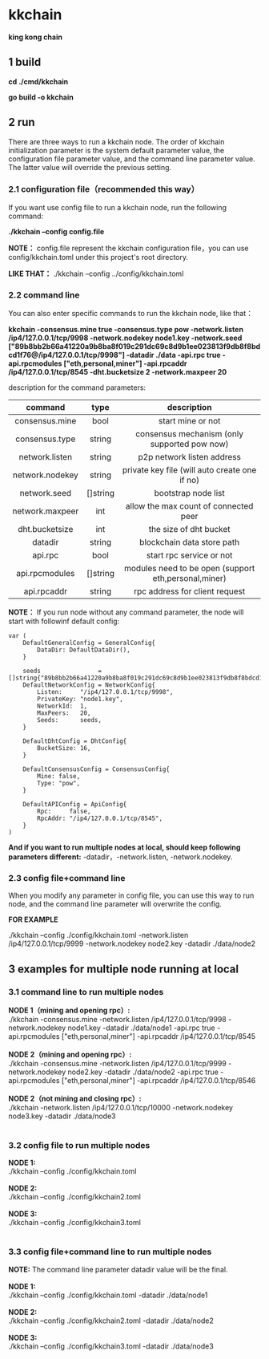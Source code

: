 # kkchain
**king kong chain**
## 1 build  
**cd ./cmd/kkchain**

**go build -o kkchain** 
## 2 run  
There are three ways to run a kkchain node. The order of kkchain initialization parameter is the system default parameter value, the configuration file parameter value, and the command line parameter value. The latter value will override the previous setting.
### 2.1 configuration file（recommended this way）
If you want use config file to run a kkchain node, run the following command:

**./kkchain –config config.file**

**NOTE：** config.file represent the kkchain configuration file，you can use config/kkchain.toml under this project's root directory.

**LIKE THAT：** ./kkchain –config ../config/kkchain.toml
### 2.2 command line
You can also enter specific commands to run the kkchain node, like that：

**kkchain -consensus.mine true -consensus.type pow -network.listen /ip4/127.0.0.1/tcp/9998 -network.nodekey node1.key -network.seed ["89b8bb2b66a41220a9b8ba8f019c291dc69c8d9b1ee023813f9db8f8bdcd1f76@/ip4/127.0.0.1/tcp/9998"] -datadir ./data -api.rpc true -api.rpcmodules ["eth,personal,miner"] -api.rpcaddr /ip4/127.0.0.1/tcp/8545 -dht.bucketsize 2 -network.maxpeer 20**

description for the command parameters:

| command         | type     | description                                          |
| :---------------: | :--------: | :----------------------------------------------------: |
| consensus.mine  | bool     | start mine or not                                    |
| consensus.type  | string   | consensus mechanism (only supported pow now)         |
| network.listen  | string   | p2p network listen address                           |
| network.nodekey | string   | private key file (will auto create one if no)        |
| network.seed    | []string | bootstrap node list                                  |
| network.maxpeer | int      | allow the max count of connected peer                |
| dht.bucketsize  | int      | the size of dht bucket                               |
| datadir         | string   | blockchain data store path                           |
| api.rpc         | bool     | start rpc service or not                             |
| api.rpcmodules  | []string | modules need to be open (support eth,personal,miner) |
| api.rpcaddr     | string   | rpc address for client request                       |

**NOTE：** If you run node without any command parameter, the node will start with followinf default config:
```
var (
    DefaultGeneralConfig = GeneralConfig{
        DataDir: DefaultDataDir(),
    }

    seeds                = []string{"89b8bb2b66a41220a9b8ba8f019c291dc69c8d9b1ee023813f9db8f8bdcd1f76@/ip4/127.0.0.1/tcp/9998"}
    DefaultNetworkConfig = NetworkConfig{
        Listen:     "/ip4/127.0.0.1/tcp/9998",
        PrivateKey: "node1.key",
        NetworkId:  1,
        MaxPeers:   20,
        Seeds:      seeds,
    }

    DefaultDhtConfig = DhtConfig{
        BucketSize: 16,
    }

    DefaultConsensusConfig = ConsensusConfig{
        Mine: false,
        Type: "pow",
    }

    DefaultAPIConfig = ApiConfig{
        Rpc:     false,
        RpcAddr: "/ip4/127.0.0.1/tcp/8545",
    }
)
```
**And if you want to run multiple nodes at local, should keep following parameters different:**
-datadir，-network.listen, -network.nodekey.
### 2.3 config file+command line
When you modify any parameter in config file, you can use this way to run node, and the command line parameter will overwrite the config.

**FOR EXAMPLE**

./kkchain –config ./config/kkchain.toml -network.listen /ip4/127.0.0.1/tcp/9999 -network.nodekey node2.key -datadir ./data/node2
## 3 examples for multiple node running at local
### 3.1 command line to run multiple nodes

**NODE 1（mining and opening rpc）:**<br>
./kkchain -consensus.mine -network.listen /ip4/127.0.0.1/tcp/9998 -network.nodekey node1.key -datadir ./data/node1 -api.rpc true -api.rpcmodules ["eth,personal,miner"] -api.rpcaddr /ip4/127.0.0.1/tcp/8545<br><br>
**NODE 2（mining and opening rpc）:**<br>
./kkchain -consensus.mine -network.listen /ip4/127.0.0.1/tcp/9999 -network.nodekey node2.key -datadir ./data/node2 -api.rpc true -api.rpcmodules ["eth,personal,miner"] -api.rpcaddr /ip4/127.0.0.1/tcp/8546<br><br>
**NODE 2（not mining and closing rpc）:**<br>
./kkchain -network.listen /ip4/127.0.0.1/tcp/10000 -network.nodekey node3.key -datadir ./data/node3<br><br> 

### 3.2 config file to run multiple nodes
**NODE 1:**<br>
./kkchain –config ./config/kkchain.toml<br><br>
**NODE 2:**<br>
./kkchain –config ./config/kkchain2.toml<br><br>
**NODE 3:**<br>
./kkchain –config ./config/kkchain3.toml<br><br> 

### 3.3 config file+command line to run multiple nodes
**NOTE:** The command line parameter datadir value will be the final.<br><br>
**NODE 1:**<br>
./kkchain –config ./config/kkchain.toml -datadir ./data/node1<br><br>
**NODE 2:**<br>
./kkchain –config ./config/kkchain2.toml -datadir ./data/node2<br><br> 
**NODE 3:**<br>
./kkchain –config ./config/kkchain3.toml -datadir ./data/node3<br><br>

